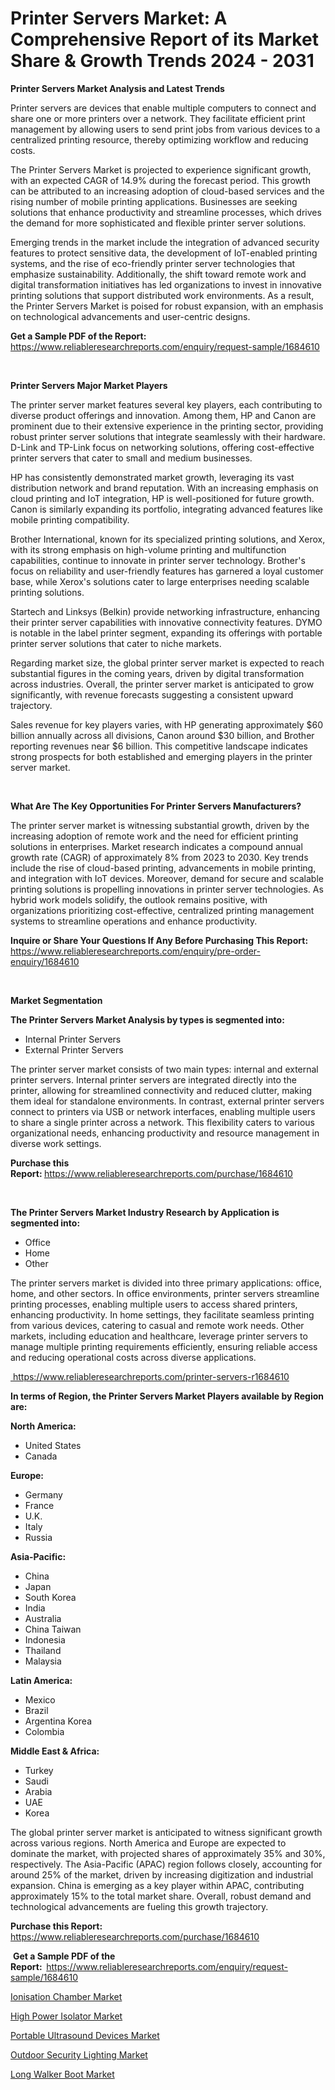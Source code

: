 <p><h1>Printer Servers Market: A Comprehensive Report of its Market Share & Growth Trends 2024 - 2031</h1></p><p><strong>Printer Servers Market Analysis and Latest Trends</strong></p>
<p><p>Printer servers are devices that enable multiple computers to connect and share one or more printers over a network. They facilitate efficient print management by allowing users to send print jobs from various devices to a centralized printing resource, thereby optimizing workflow and reducing costs.</p><p>The Printer Servers Market is projected to experience significant growth, with an expected CAGR of 14.9% during the forecast period. This growth can be attributed to an increasing adoption of cloud-based services and the rising number of mobile printing applications. Businesses are seeking solutions that enhance productivity and streamline processes, which drives the demand for more sophisticated and flexible printer server solutions.</p><p>Emerging trends in the market include the integration of advanced security features to protect sensitive data, the development of IoT-enabled printing systems, and the rise of eco-friendly printer server technologies that emphasize sustainability. Additionally, the shift toward remote work and digital transformation initiatives has led organizations to invest in innovative printing solutions that support distributed work environments. As a result, the Printer Servers Market is poised for robust expansion, with an emphasis on technological advancements and user-centric designs.</p></p>
<p><strong>Get a Sample PDF of the Report:&nbsp;</strong> <a href="https://www.reliableresearchreports.com/enquiry/request-sample/1684610?utm_campaign=38&utm_medium=2&utm_source=Github&utm_content=ia&utm_term=16102024&utm_id=printer-servers">https://www.reliableresearchreports.com/enquiry/request-sample/1684610</a></p>
<p>&nbsp;</p>
<p><strong>Printer Servers Major Market Players</strong></p>
<p><p>The printer server market features several key players, each contributing to diverse product offerings and innovation. Among them, HP and Canon are prominent due to their extensive experience in the printing sector, providing robust printer server solutions that integrate seamlessly with their hardware. D-Link and TP-Link focus on networking solutions, offering cost-effective printer servers that cater to small and medium businesses.</p><p>HP has consistently demonstrated market growth, leveraging its vast distribution network and brand reputation. With an increasing emphasis on cloud printing and IoT integration, HP is well-positioned for future growth. Canon is similarly expanding its portfolio, integrating advanced features like mobile printing compatibility.</p><p>Brother International, known for its specialized printing solutions, and Xerox, with its strong emphasis on high-volume printing and multifunction capabilities, continue to innovate in printer server technology. Brother's focus on reliability and user-friendly features has garnered a loyal customer base, while Xerox's solutions cater to large enterprises needing scalable printing solutions.</p><p>Startech and Linksys (Belkin) provide networking infrastructure, enhancing their printer server capabilities with innovative connectivity features. DYMO is notable in the label printer segment, expanding its offerings with portable printer server solutions that cater to niche markets.</p><p>Regarding market size, the global printer server market is expected to reach substantial figures in the coming years, driven by digital transformation across industries. Overall, the printer server market is anticipated to grow significantly, with revenue forecasts suggesting a consistent upward trajectory.</p><p>Sales revenue for key players varies, with HP generating approximately $60 billion annually across all divisions, Canon around $30 billion, and Brother reporting revenues near $6 billion. This competitive landscape indicates strong prospects for both established and emerging players in the printer server market.</p></p>
<p>&nbsp;</p>
<p><strong>What Are The Key Opportunities For Printer Servers Manufacturers?</strong></p>
<p><p>The printer server market is witnessing substantial growth, driven by the increasing adoption of remote work and the need for efficient printing solutions in enterprises. Market research indicates a compound annual growth rate (CAGR) of approximately 8% from 2023 to 2030. Key trends include the rise of cloud-based printing, advancements in mobile printing, and integration with IoT devices. Moreover, demand for secure and scalable printing solutions is propelling innovations in printer server technologies. As hybrid work models solidify, the outlook remains positive, with organizations prioritizing cost-effective, centralized printing management systems to streamline operations and enhance productivity.</p></p>
<p><strong>Inquire or Share Your Questions If Any Before Purchasing This Report:</strong> <a href="https://www.reliableresearchreports.com/enquiry/pre-order-enquiry/1684610?utm_campaign=38&utm_medium=2&utm_source=Github&utm_content=ia&utm_term=16102024&utm_id=printer-servers">https://www.reliableresearchreports.com/enquiry/pre-order-enquiry/1684610</a></p>
<p>&nbsp;</p>
<p><strong>Market Segmentation</strong></p>
<p><strong>The Printer Servers Market Analysis by types is segmented into:</strong></p>
<p><ul><li>Internal Printer Servers</li><li>External Printer Servers</li></ul></p>
<p><p>The printer server market consists of two main types: internal and external printer servers. Internal printer servers are integrated directly into the printer, allowing for streamlined connectivity and reduced clutter, making them ideal for standalone environments. In contrast, external printer servers connect to printers via USB or network interfaces, enabling multiple users to share a single printer across a network. This flexibility caters to various organizational needs, enhancing productivity and resource management in diverse work settings.</p></p>
<p><strong>Purchase this Report:&nbsp;</strong><a href="https://www.reliableresearchreports.com/purchase/1684610?utm_campaign=38&utm_medium=2&utm_source=Github&utm_content=ia&utm_term=16102024&utm_id=printer-servers">https://www.reliableresearchreports.com/purchase/1684610</a></p>
<p>&nbsp;</p>
<p><strong>The Printer Servers Market Industry Research by Application is segmented into:</strong></p>
<p><ul><li>Office</li><li>Home</li><li>Other</li></ul></p>
<p><p>The printer servers market is divided into three primary applications: office, home, and other sectors. In office environments, printer servers streamline printing processes, enabling multiple users to access shared printers, enhancing productivity. In home settings, they facilitate seamless printing from various devices, catering to casual and remote work needs. Other markets, including education and healthcare, leverage printer servers to manage multiple printing requirements efficiently, ensuring reliable access and reducing operational costs across diverse applications.</p></p>
<p><a href="https://www.reliableresearchreports.com/printer-servers-r1684610?utm_campaign=38&utm_medium=2&utm_source=Github&utm_content=ia&utm_term=16102024&utm_id=printer-servers">&nbsp;https://www.reliableresearchreports.com/printer-servers-r1684610</a></p>
<p><strong>In terms of Region, the Printer Servers Market Players available by Region are:</strong></p>
<p>
    <p> <strong> North America: </strong>
        <ul>
            <li>United States</li>
            <li>Canada</li>
        </ul>
        </p> 
    <p> <strong> Europe: </strong>
        <ul>
            <li>Germany</li>
            <li>France</li>
            <li>U.K.</li>
            <li>Italy</li>
            <li>Russia</li>
        </ul>
        </p> 
    <p> <strong> Asia-Pacific: </strong>
        <ul>
            <li>China</li>
            <li>Japan</li>
            <li>South Korea</li>
            <li>India</li>
            <li>Australia</li>
            <li>China Taiwan</li>
            <li>Indonesia</li>
            <li>Thailand</li>
            <li>Malaysia</li>
        </ul>
        </p> 
    <p> <strong> Latin America: </strong>
        <ul>
            <li>Mexico</li>
            <li>Brazil</li>
            <li>Argentina Korea</li>
            <li>Colombia</li>
        </ul>
        </p> 
    <p> <strong> Middle East & Africa: </strong>
        <ul>
            <li>Turkey</li>
            <li>Saudi</li>
            <li>Arabia</li>
            <li>UAE</li>
            <li>Korea</li>
        </ul>
    </p>
    </p>
<p><p>The global printer server market is anticipated to witness significant growth across various regions. North America and Europe are expected to dominate the market, with projected shares of approximately 35% and 30%, respectively. The Asia-Pacific (APAC) region follows closely, accounting for around 25% of the market, driven by increasing digitization and industrial expansion. China is emerging as a key player within APAC, contributing approximately 15% to the total market share. Overall, robust demand and technological advancements are fueling this growth trajectory.</p></p>
<p><strong>Purchase this Report: </strong><a href="https://www.reliableresearchreports.com/purchase/1684610?utm_campaign=38&utm_medium=2&utm_source=Github&utm_content=ia&utm_term=16102024&utm_id=printer-servers">https://www.reliableresearchreports.com/purchase/1684610</a></p>
<p>&nbsp;<strong>Get a Sample PDF of the Report:&nbsp;&nbsp;</strong><a href="https://www.reliableresearchreports.com/enquiry/request-sample/1684610?utm_campaign=38&utm_medium=2&utm_source=Github&utm_content=ia&utm_term=16102024&utm_id=printer-servers">https://www.reliableresearchreports.com/enquiry/request-sample/1684610</a></p>
<p><strong></strong></p>
<p><p><a href="https://issuu.com/reportprime-2/docs/ionisation-chamber-market-size-2030_7c9429f43d23f0?utm_campaign=38&utm_medium=2&utm_source=Github&utm_content=ia&utm_term=16102024&utm_id=printer-servers">Ionisation Chamber Market</a></p><p><a href="https://github.com/mac1evjen/Market-Research-Report-List-1/blob/main/high-power-isolator-market.md?utm_campaign=38&utm_medium=2&utm_source=Github&utm_content=ia&utm_term=16102024&utm_id=printer-servers">High Power Isolator Market</a></p><p><a href="https://issuu.com/reportprime-2/docs/portable-ultrasound-devices-market-_7a5855d4a77bf5?utm_campaign=38&utm_medium=2&utm_source=Github&utm_content=ia&utm_term=16102024&utm_id=printer-servers">Portable Ultrasound Devices Market</a></p><p><a href="https://www.linkedin.com/pulse/global-outdoor-security-lighting-market-trends-innovations-gt4yc?trk=public_post_embed_feed-article-content&utm_campaign=38&utm_medium=2&utm_source=Github&utm_content=ia&utm_term=16102024&utm_id=printer-servers">Outdoor Security Lighting Market</a></p><p><a href="https://github.com/delorasywf/Market-Research-Report-List-1/blob/main/long-walker-boot-market.md?utm_campaign=38&utm_medium=2&utm_source=Github&utm_content=ia&utm_term=16102024&utm_id=printer-servers">Long Walker Boot Market</a></p></p>